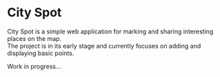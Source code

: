 
# City Spot

City Spot is a simple web application for marking and sharing interesting places on the map.  
The project is in its early stage and currently focuses on adding and displaying basic points.

Work in progress...
